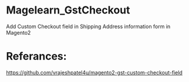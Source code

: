 # Magelearn_GstCheckout
Add Custom Checkout field in Shipping Address information form in Magento2

# Referances:
https://github.com/vrajeshpatel4u/magento2-gst-custom-checkout-field

